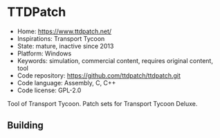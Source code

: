 # TTDPatch

- Home: https://www.ttdpatch.net/
- Inspirations: Transport Tycoon
- State: mature, inactive since 2013
- Platform: Windows
- Keywords: simulation, commercial content, requires original content, tool
- Code repository: https://github.com/ttdpatch/ttdpatch.git
- Code language: Assembly, C, C++
- Code license: GPL-2.0

Tool of Transport Tycoon.
Patch sets for Transport Tycoon Deluxe.

## Building
